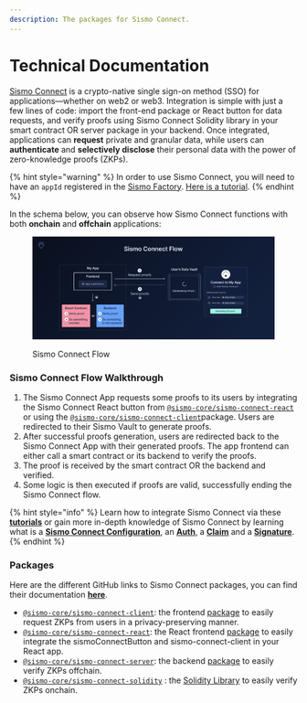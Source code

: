 ```yaml
---
description: The packages for Sismo Connect.
---
```


# Technical Documentation

[Sismo Connect](../../welcome-to-sismo/what-is-sismo-connect.md) is a crypto-native single sign-on method (SSO) for applications—whether on web2 or web3. Integration is simple with just a few lines of code: import the front-end package or React button for data requests, and verify proofs using Sismo Connect Solidity library in your smart contract OR server package in your backend. Once integrated, applications can **request** private and granular data, while users can **authenticate** and **selectively disclose** their personal data with the power of zero-knowledge proofs (ZKPs).

{% hint style="warning" %}
In order to use Sismo Connect, you will need to have an `appId` registered in the [Sismo Factory](https://factory.sismo.io/). [Here is a tutorial](../../create-data-gems/create-a-sismo-connect-app.md).
{% endhint %}

In the schema below, you can observe how Sismo Connect functions with both **onchain** and **offchain** applications:

<figure><img src="../../.gitbook/assets/Sismo Connect Flow.png" alt=""><figcaption><p>Sismo Connect Flow</p></figcaption></figure>

### Sismo Connect Flow Walkthrough

1. The Sismo Connect App requests some proofs to its users by integrating the Sismo Connect React button from [`@sismo-core/sismo-connect-react`](https://github.com/sismo-core/sismo-connect-packages/tree/main/packages/sismo-connect-react) or using the [`@sismo-core/sismo-connect-client`](https://github.com/sismo-core/sismo-connect-packages/tree/main/packages/sismo-connect-client)package. Users are redirected to their Sismo Vault to generate proofs.
2. After successful proofs generation, users are redirected back to the Sismo Connect App with their generated proofs. The app frontend can either call a smart contract or its backend to verify the proofs.
3. The proof is received by the smart contract OR the backend and verified.
4. Some logic is then executed if proofs are valid, successfully ending the Sismo Connect flow.

{% hint style="info" %}
Learn how to integrate Sismo Connect via these [**tutorials**](../tutorials/) or gain more in-depth knowledge of Sismo Connect by learning what is a [**Sismo Connect Configuration**](sismo-connect-configuration.md), an [**Auth**](auths.md), a [**Claim**](claims.md) and a [**Signature**](signature.md).
{% endhint %}

### **Packages**

Here are the different GitHub links to Sismo Connect packages, you can find their documentation [**here**](packages/).

* [`@sismo-core/sismo-connect-client`](https://github.com/sismo-core/sismo-connect-packages/tree/main/packages/sismo-connect-client): the frontend [package](packages/client.md) to easily request ZKPs from users in a privacy-preserving manner.
* [`@sismo-core/sismo-connect-react`](https://github.com/sismo-core/sismo-connect-packages/tree/main/packages/sismo-connect-react): the React frontend [package](packages/react.md) to easily integrate the sismoConnectButton and sismo-connect-client in your React app.
* [`@sismo-core/sismo-connect-server`](https://github.com/sismo-core/sismo-connect-packages/tree/main/packages/sismo-connect-server): the backend [package](packages/server.md) to easily verify ZKPs offchain.
* [`@sismo-core/sismo-connect-solidity`](https://github.com/sismo-core/sismo-connect-packages/tree/main/packages/sismo-connect-solidity) : the [Solidity Library](packages/solidity.md) to easily verify ZKPs onchain.
